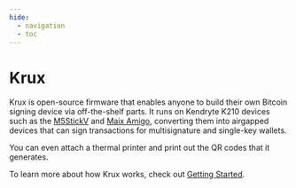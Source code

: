 ```yaml
---
hide:
  - navigation
  - toc
---
```

# Krux

<img srcset="img/logo-150.png" align="right">

Krux is open-source firmware that enables anyone to build their own Bitcoin signing device via off-the-shelf parts. It runs on Kendryte K210 devices such as the [M5StickV](https://docs.m5stack.com/en/core/m5stickv) and [Maix Amigo](https://www.seeedstudio.com/Sipeed-Maix-Amigo-p-4689.html), converting them into airgapped devices that can sign transactions for multisignature and single-key wallets.

You can even attach a thermal printer and print out the QR codes that it generates.

To learn more about how Krux works, check out [Getting Started](getting-started).
